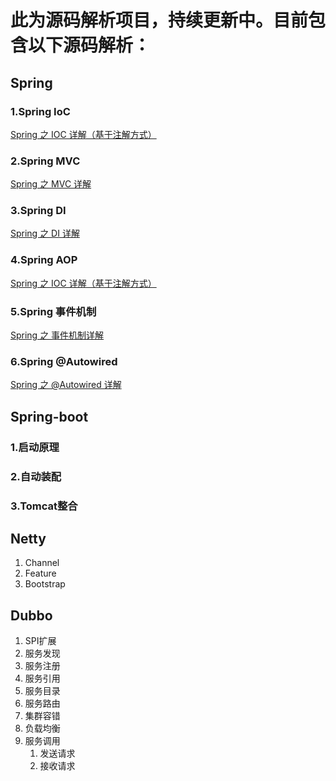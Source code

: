 # 此为源码解析项目，持续更新中。目前包含以下源码解析：

## Spring

### 1.Spring IoC

[ Spring 之 IOC 详解（基于注解方式） ](https://blog.csdn.net/baidu_38083619/article/details/106440113)

### 2.Spring MVC

[ Spring 之 MVC 详解](https://blog.csdn.net/baidu_38083619/article/details/106494320)

### 3.Spring DI

[Spring 之 DI 详解](https://blog.csdn.net/baidu_38083619/article/details/106442205)

### 4.Spring AOP

[Spring 之 IOC 详解（基于注解方式）](https://blog.csdn.net/baidu_38083619/article/details/106440113)

### 5.Spring 事件机制

[Spring 之 事件机制详解](https://blog.csdn.net/baidu_38083619/article/details/106713541)

### 6.Spring @Autowired

[Spring 之 @Autowired 详解](https://blog.csdn.net/baidu_38083619/article/details/106447123)

## Spring-boot
### 1.启动原理
### 2.自动装配
### 3.Tomcat整合

## Netty

1. Channel
2. Feature
3. Bootstrap

## Dubbo

1. SPI扩展
2. 服务发现
3. 服务注册
4. 服务引用
5. 服务目录
6. 服务路由
7. 集群容错
8. 负载均衡
9. 服务调用
   1. 发送请求
   2. 接收请求